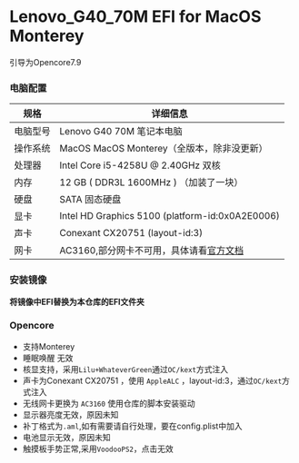 # Lenovo_G40_70M EFI for MacOS Monterey

引导为Opencore7.9

### 电脑配置

| 规格     | 详细信息                                                |
| -------- | ----------------------------------------------------- |
| 电脑型号 | Lenovo G40 70M 笔记本电脑                                    |
| 操作系统 | MacOS MacOS Monterey（全版本，除非没更新）                                   |
| 处理器   | Intel Core i5-4258U @ 2.40GHz 双核                   |
| 内存     | 12 GB ( DDR3L 1600MHz ) （加装了一块）                          |
| 硬盘     | SATA 固态硬盘                        |
| 显卡     | Intel HD Graphics 5100  (platform-id:0x0A2E0006)       |
| 声卡     |  Conexant CX20751 (layout-id:3)              |
| 网卡     | AC3160,部分网卡不可用，具体请看[官方文档](https://download.lenovo.com/consumer/mobiles_pub/lenovo_g_z_40_series_hmm.pdf)                     |

### 安装镜像

**将镜像中EFI替换为本仓库的EFI文件夹**

### Opencore

* 支持Monterey
* 睡眠唤醒 无效
* 核显支持，采用`Lilu+WhateverGreen`通过`OC/kext`方式注入
* 声卡为Conexant CX20751 ，使用 `AppleALC` ，layout-id:3，通过`OC/kext`方式注入
* 无线网卡更换为 `AC3160` 使用仓库的脚本安装驱动
* 显示器亮度无效，原因未知
* 补丁格式为`.aml`,如有需要请自行处理，要在config.plist中加入
* 电池显示无效，原因未知
* 触摸板手势正常,采用`VoodooPS2`，点击无效
